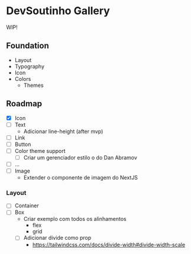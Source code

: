 # DevSoutinho Gallery

WIP!


## Foundation
- Layout
- Typography
- Icon
- Colors
  - Themes


## Roadmap
- [x] Icon
- [ ] Text
  - Adicionar line-height (after mvp)
- [ ] Link
- [ ] Button
- [ ] Color theme support
  - [ ] Criar um gerenciador estilo o do Dan Abramov
- [ ] ...
- [ ] Image
  - Extender o componente de imagem do NextJS
### Layout
- [ ] Container
- [ ] Box
  - Criar exemplo com todos os alinhamentos
    - flex
    - grid
  - [ ] Adicionar divide como prop
    - https://tailwindcss.com/docs/divide-width#divide-width-scale